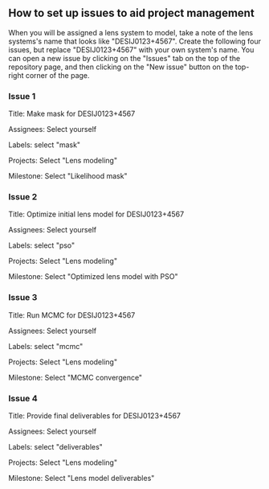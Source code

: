 ## How to set up issues to aid project management

When you will be assigned a lens system to model, take a note of the lens 
systems's name that looks like "DESIJ0123+4567". Create the following four 
issues, but replace "DESIJ0123+4567" with your own system's name. You can 
open a new issue by clicking on the "Issues" tab on the top of the
repository page, and then clicking on the "New issue" button on the top-right
corner of the page.

### Issue 1
Title: Make mask for DESIJ0123+4567

Assignees: Select yourself

Labels: select "mask"

Projects: Select "Lens modeling"

Milestone: Select "Likelihood mask"

### Issue 2
Title: Optimize initial lens model for DESIJ0123+4567

Assignees: Select yourself

Labels: select "pso"

Projects: Select "Lens modeling"

Milestone: Select "Optimized lens model with PSO"

### Issue 3
Title: Run MCMC for DESIJ0123+4567

Assignees: Select yourself

Labels: select "mcmc"

Projects: Select "Lens modeling"

Milestone: Select "MCMC convergence"

### Issue 4
Title: Provide final deliverables for DESIJ0123+4567

Assignees: Select yourself

Labels: select "deliverables"

Projects: Select "Lens modeling"

Milestone: Select "Lens model deliverables"

